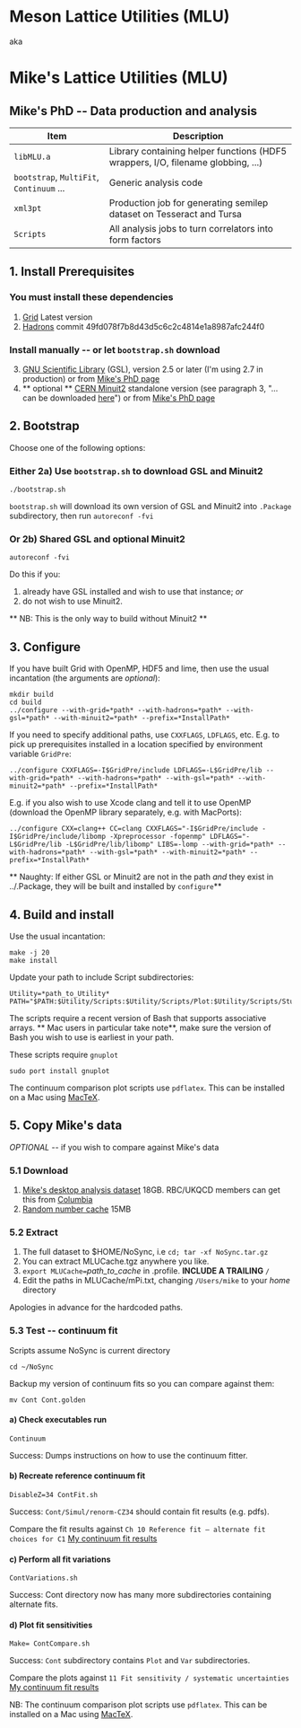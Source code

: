 # Meson Lattice Utilities (MLU)
aka
# Mike's Lattice Utilities (MLU)

## Mike's PhD -- Data production and analysis

Item | Description
| --- | ---
`libMLU.a` | Library containing helper functions (HDF5 wrappers, I/O, filename globbing, ...) 
`bootstrap`, `MultiFit`, `Continuum` ... | Generic analysis code  
`xml3pt` | Production job for generating semilep dataset on Tesseract and Tursa
`Scripts` | All analysis jobs to turn correlators into form factors

## 1. Install Prerequisites

### You must install these dependencies

1. [Grid] Latest version
2. [Hadrons] commit 49fd078f7b8d43d5c6c2c4814e1a8987afc244f0

[grid]: https://github.com/paboyle/Grid
[hadrons]: https://github.com/aportelli/Hadrons

### Install manually -- or let `bootstrap.sh` download

3. [GNU Scientific Library][gsl] (GSL), version 2.5 or later (I'm using 2.7 in production) or from [Mike's PhD page][MikeGSL]
4. ** optional ** [CERN Minuit2][minuit2] standalone version (see paragraph 3, "... can be downloaded [here]") or from [Mike's PhD page][MikeMinuit2]

[gsl]: https://www.gnu.org/software/gsl/
[minuit2]: https://seal.web.cern.ch/seal/MathLibs/Minuit2/html/index.html
[here]: https://seal.web.cern.ch/seal/MathLibs/Minuit2/Minuit2.tar.gz
[MikeMinuit2]: http://lqcd.me/PhD/tar/Minuit2-5.34.14.tar.gz
[MikeGSL]: http://lqcd.me/PhD/tar/gsl-2.7.tar.gz

## 2. Bootstrap

Choose one of the following options:

### Either 2a) Use `bootstrap.sh` to download GSL and Minuit2

    ./bootstrap.sh

`bootstrap.sh` will download its own version of GSL and Minuit2 into `.Package` subdirectory, then run `autoreconf -fvi`

### Or 2b) Shared GSL and optional Minuit2

    autoreconf -fvi

Do this if you:

1. already have GSL installed and wish to use that instance; *or*
2. do not wish to use Minuit2.
  
** NB: This is the only way to build without Minuit2 **

## 3. Configure

If you have built Grid with OpenMP, HDF5 and lime, then use the usual incantation (the arguments are *optional*):

    mkdir build
    cd build
    ../configure --with-grid=*path* --with-hadrons=*path* --with-gsl=*path* --with-minuit2=*path* --prefix=*InstallPath*

If you need to specify additional paths, use `CXXFLAGS`, `LDFLAGS`, etc.
E.g. to pick up prerequisites installed in a location specified by environment variable `GridPre`: 

    ../configure CXXFLAGS=-I$GridPre/include LDFLAGS=-L$GridPre/lib --with-grid=*path* --with-hadrons=*path* --with-gsl=*path* --with-minuit2=*path* --prefix=*InstallPath*

E.g. if you also wish to use Xcode clang and tell it to use OpenMP (download the OpenMP library separately, e.g. with MacPorts):

    ../configure CXX=clang++ CC=clang CXXFLAGS="-I$GridPre/include -I$GridPre/include/libomp -Xpreprocessor -fopenmp" LDFLAGS="-L$GridPre/lib -L$GridPre/lib/libomp" LIBS=-lomp --with-grid=*path* --with-hadrons=*path* --with-gsl=*path* --with-minuit2=*path* --prefix=*InstallPath*
 

** Naughty: If either GSL or Minuit2 are not in the path *and* they exist in ../.Package, they will be built and installed by `configure`**

## 4. Build and install

Use the usual incantation:

    make -j 20
    make install

Update your path to include Script subdirectories:

    Utility=*path_to_Utility*
    PATH="$PATH:$Utility/Scripts:$Utility/Scripts/Plot:$Utility/Scripts/Study1Plateau"`

The scripts require a recent version of Bash that supports associative arrays.
** Mac users in particular take note**, make sure the version of Bash you wish to use is earliest in your path.

These scripts require `gnuplot`

    sudo port install gnuplot

The continuum comparison plot scripts use `pdflatex`.
This can be installed on a Mac using [MacTeX][mactex].

[mactex]: https://tug.org/mactex/

## 5. Copy Mike's data

*OPTIONAL* -- if you wish to compare against Mike's data

### 5.1 Download

1. [Mike's desktop analysis dataset][dataset] 18GB. RBC/UKQCD members can get this from [Columbia][dataset_columbia]
2. [Random number cache][cache] 15MB

[dataset]: http://lqcd.me/PhD/Data/NoSync.tar.gz
[dataset_columbia]: https://rbc.phys.columbia.edu/rbc_ukqcd/individual_postings/marshall/NoSync.tar.gz
[cache]: http://lqcd.me/PhD/Data/MLUCache.tar.gz 

### 5.2 Extract

1. The full dataset to $HOME/NoSync, i.e `cd; tar -xf NoSync.tar.gz`
2. You can extract MLUCache.tgz anywhere you like.
3. `export MLUCache=`*path_to_cache* in .profile. **INCLUDE A TRAILING** `/`
4. Edit the paths in MLUCache/mPi.txt, changing `/Users/mike` to your *home* directory

Apologies in advance for the hardcoded paths.

### 5.3 Test -- continuum fit

Scripts assume NoSync is current directory

    cd ~/NoSync

Backup my version of continuum fits so you can compare against them:

    mv Cont Cont.golden

#### a) Check executables run

    Continuum

Success: Dumps instructions on how to use the continuum fitter.

#### b) Recreate reference continuum fit

    DisableZ=34 ContFit.sh

Success: `Cont/Simul/renorm-CZ34` should contain fit results (e.g. pdfs).

Compare the fit results against `Ch 10 Reference fit – alternate fit choices for C1` [My continuum fit results][ContFit]

[ContFit]: http://lqcd.me/PhD/Data/Continuum.pdf

#### c) Perform all fit variations

    ContVariations.sh

Success: Cont directory now has many more subdirectories containing alternate fits.

#### d) Plot fit sensitivities

    Make= ContCompare.sh

Success: `Cont` subdirectory contains `Plot` and `Var` subdirectories.
 
Compare the plots against `11 Fit sensitivity / systematic uncertainties` [My continuum fit results][ContFit]

NB: The continuum comparison plot scripts use `pdflatex`. This can be installed on a Mac using [MacTeX][mactex].
